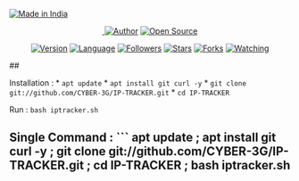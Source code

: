 <p align="left">
<a href="#"><img title="Made in India" src="https://img.shields.io/badge/MADE%20IN-INDIA-green?colorA=%23ff0000&colorB=%23017e40&style=for-the-badge"></a>

</p> <p align="center"> <a href="#"><img title="" src="https://raw.githubusercontent.com/CYBER-3G  </a> </p> <p align="center"> <a href="https://github.com/CYBER-3G"><img title="Author" src="https://img.shields.io/badge/Author-CYBER--3G-red.svg?style=for-the-badge&logo=github"></a> <a href="#"><img title="Open Source" src="https://img.shields.io/badge/Open%20Source-%E2%9D%A4-green?style=for-the-badge"></a> </p> <p align="center"> <a href="#"><img title="Version" src="https://img.shields.io/badge/Version-2.0-green.svg?style=flat-square"></a> <a href="#"><img title="Language" src="https://badges.frapsoft.com/bash/v1/bash.png?v=103"></a> <a href="https://github.com/CYBER-3G/followers"><img title="Followers" src="https://img.shields.io/github/followers/CYBER-3G?color=blue&style=flat-square"></a> <a href="https://github.com/CYBER-3G/IP-TRACKER/stargazers/"><img title="Stars" src="https://img.shields.io/github/stars/CYBER-3G/IP-TRACKER?color=red&style=flat-square"></a> <a href="https://github.com/CYBER-3G/IP-TRACKER/network/members"><img title="Forks" src="https://img.shields.io/github/forks/CYBER-3G/IP-TRACKER?color=red&style=flat-square"></a> <a href="https://github.com/CYBER-3G/IP-TRACKER/watchers"><img title="Watching" src="https://img.shields.io/github/watchers/CYBER-3G/IP-TRACKER?label=Watchers&color=blue&style=flat-square"></a> </p> ## 
  
  
  
Installation : * `apt update` * `apt install git curl -y` * `git clone git://github.com/CYBER-3G/IP-TRACKER.git` * `cd IP-TRACKER `
  
  Run : `bash iptracker.sh ` 
  
 ## Single Command : ``` apt update ; apt install git curl -y ; git clone git://github.com/CYBER-3G/IP-TRACKER.git ; cd IP-TRACKER ; bash iptracker.sh
